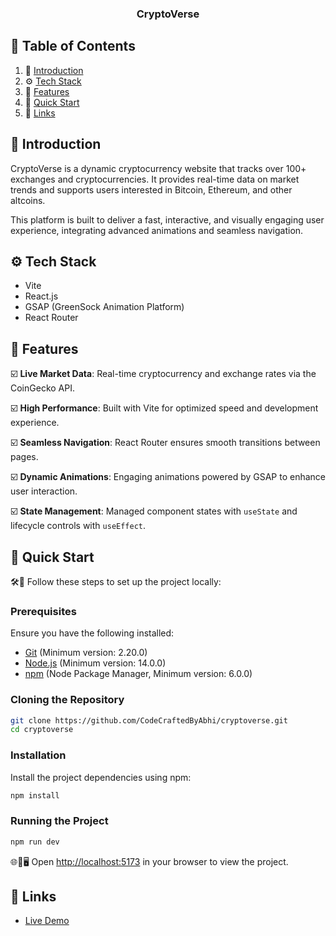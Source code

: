 <h3 align="center">CryptoVerse</h3>

## 📌 <a name="table">Table of Contents</a>

1. 🌟 [Introduction](#introduction)
2. ⚙️ [Tech Stack](#tech-stack)
3. 🔋 [Features](#features)
4. 🚀 [Quick Start](#quick-start)
5. 🔗 [Links](#links)

## <a name="introduction">🌟 Introduction</a>

CryptoVerse is a dynamic cryptocurrency website that tracks over 100+ exchanges and cryptocurrencies. It provides real-time data on market trends and supports users interested in Bitcoin, Ethereum, and other altcoins. 

This platform is built to deliver a fast, interactive, and visually engaging user experience, integrating advanced animations and seamless navigation.

## <a name="tech-stack">⚙️ Tech Stack</a>

- Vite
- React.js
- GSAP (GreenSock Animation Platform)
- React Router

## <a name="features">🔋 Features</a>

☑️ **Live Market Data**: Real-time cryptocurrency and exchange rates via the CoinGecko API.

☑️ **High Performance**: Built with Vite for optimized speed and development experience.

☑️ **Seamless Navigation**: React Router ensures smooth transitions between pages.

☑️ **Dynamic Animations**: Engaging animations powered by GSAP to enhance user interaction.

☑️ **State Management**: Managed component states with `useState` and lifecycle controls with `useEffect`.

## <a name="quick-start">🚀 Quick Start</a>

🛠️📂 Follow these steps to set up the project locally:

### **Prerequisites**

Ensure you have the following installed:

- [Git](https://git-scm.com/) (Minimum version: 2.20.0)
- [Node.js](https://nodejs.org/en) (Minimum version: 14.0.0)
- [npm](https://www.npmjs.com/) (Node Package Manager, Minimum version: 6.0.0)

### **Cloning the Repository**

```bash
git clone https://github.com/CodeCraftedByAbhi/cryptoverse.git
cd cryptoverse
```

### **Installation**

Install the project dependencies using npm:

```bash
npm install
```

### **Running the Project**

```bash
npm run dev
```

🌐📖🖥️ Open [http://localhost:5173](http://localhost:5173) in your browser to view the project.

## <a name="links">🔗 Links</a>

- [Live Demo](https://cryptoverse-seven-rose.vercel.app/)
